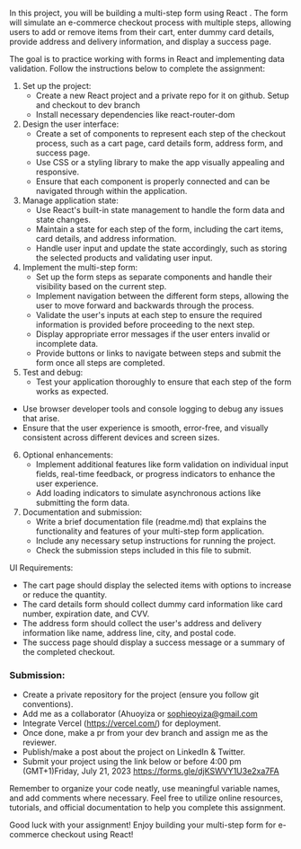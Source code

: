 In this project, you will be building a multi-step form using React . The form will simulate an e-commerce checkout process with multiple steps, allowing users to add or remove items from their cart, enter dummy card details, provide address and delivery information, and display a success page. 

The goal is to practice working with forms in React and implementing data validation. Follow the instructions below to complete the assignment:

1. Set up the project:
    - Create a new React project and a private repo for it on github. Setup and checkout to dev branch
    - Install necessary dependencies like react-router-dom
2. Design the user interface:
    - Create a set of components to represent each step of the checkout process, such as a cart page, card details form, address form, and success page.
    - Use CSS or a styling library to make the app visually appealing and responsive.
    - Ensure that each component is properly connected and can be navigated through within the application.
3. Manage application state:
    - Use React's built-in state management to handle the form data and state changes.
    - Maintain a state for each step of the form, including the cart items, card details, and address information.
    - Handle user input and update the state accordingly, such as storing the selected products and validating user input.
4. Implement the multi-step form:
    - Set up the form steps as separate components and handle their visibility based on the current step.
    - Implement navigation between the different form steps, allowing the user to move forward and backwards through the process.
    - Validate the user's inputs at each step to ensure the required information is provided before proceeding to the next step.
    - Display appropriate error messages if the user enters invalid or incomplete data.
    - Provide buttons or links to navigate between steps and submit the form once all steps are completed.
5. Test and debug:
    - Test your application thoroughly to ensure that each step of the form works as expected.
- Use browser developer tools and console logging to debug any issues that arise.
- Ensure that the user experience is smooth, error-free, and visually consistent across different devices and screen sizes.
6. Optional enhancements:
    - Implement additional features like form validation on individual input fields, real-time feedback, or progress indicators to enhance the user experience.
    - Add loading indicators to simulate asynchronous actions like submitting the form data.
7. Documentation and submission:
    - Write a brief documentation file (readme.md) that explains the functionality and features of your multi-step form application.
    - Include any necessary setup instructions for running the project.
    - Check the submission steps included in this file to submit.

UI Requirements:

- The cart page should display the selected items with options to increase or reduce the quantity.
- The card details form should collect dummy card information like card number, expiration date, and CVV.
- The address form should collect the user's address and delivery information like name, address line, city, and postal code.
- The success page should display a success message or a summary of the completed checkout.

### Submission:

- Create a private repository for the project (ensure you follow git conventions).
- Add me as a collaborator (Ahuoyiza or sophieoyiza@gmail.com
- Integrate Vercel (https://vercel.com/) for deployment.
- Once done, make a pr from your dev branch and assign me as the reviewer.
- Publish/make a post about the project on LinkedIn & Twitter.
- Submit your project using the link below or before 4:00 pm (GMT+1)Friday, July 21, 2023  https://forms.gle/djKSWVY1U3e2xa7FA

Remember to organize your code neatly, use meaningful variable names, and add comments where necessary. Feel free to utilize online resources, tutorials, and official documentation to help you complete this assignment.

Good luck with your assignment! Enjoy building your multi-step form for e-commerce checkout using React!